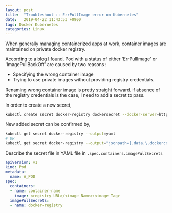 ```yaml
---
layout: post
title:  "Troubleshoot :: ErrPullImage error on Kubernetes"
date:   2019-04-22 11:43:53 +0900
tags: Docker Kubernetes
categories: Linux 
---
```


When generally managing containerized apps at work, container images are maintained on private docker registry.

According to a [blog I found](https://gardener.cloud/050-tutorials/content/howto/missing-registry-permission/), Pod with a status of either 'ErrPullImage' or 'ImagePullBackOff' are caused by two reasons :

 - Specifying the wrong container image
 - Trying to use private images without providing registry credentials.


Renaming wrong container image is pretty straight forward.
if absence of the registry credentials is the case, I need to add a secret to pass.

In order to create a new secret,
```bash
kubectl create secret docker-registry dockersecret --docker-server=https://index.docker.io/v1/ --docker-username=<username> --docker-password=<password> --docker-email=<emailj>
```

New added secret can be confirmed by,
```bash
kubectl get secret docker-registry --output=yaml
# OR
kubectl get secret docker-registry --output="jsonpath={.data.\.dockerconfigjson}" | base64 -d
```

Describe the secret file in YAML file in `.spec.containers.imagePullSecrets`
```yaml
apiVersion: v1
kind: Pod
metadata:
  name: A_POD
spec:
  containers:
  - name: container-name
    image: <registry URL>/<image Name>:<image Tag>
  imagePullSecrets:
  - name: docker-registry
```